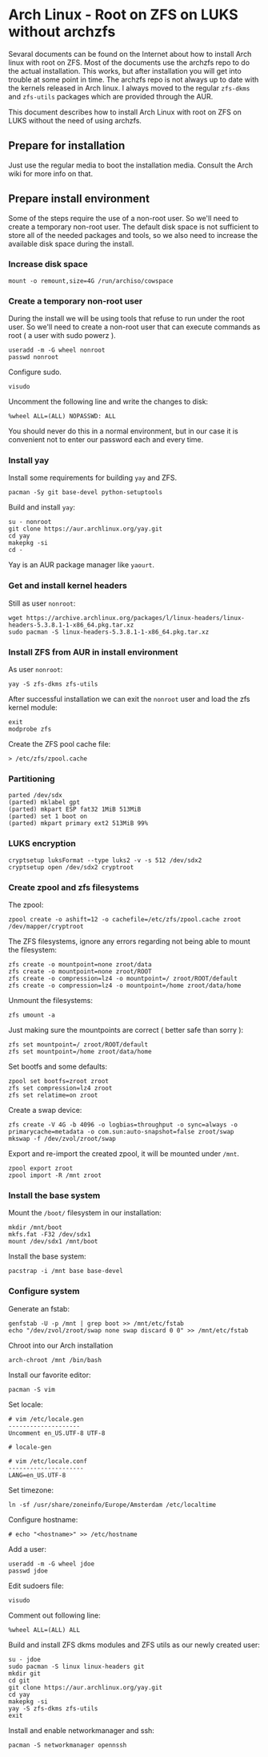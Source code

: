 # Arch Linux - Root on ZFS on LUKS without archzfs

Sevaral documents can be found on the Internet about how to install Arch linux with root on ZFS. Most of the documents use the archzfs repo to do the actual installation. This works, but after installation you will get into trouble at some point in time. The archzfs repo is not always up to date with the kernels released in Arch linux. I always moved to the regular `zfs-dkms` and `zfs-utils` packages which are provided through the AUR.

This document describes how to install Arch Linux with root on ZFS on LUKS without the need of using archzfs.

## Prepare for installation

Just use the regular media to boot the installation media. Consult the Arch wiki for more info on that.

## Prepare install environment

Some of the steps require the use of a non-root user. So we'll need to create a temporary non-root user.
The default disk space is not sufficient to store all of the needed packages and tools, so we also need to increase the available disk space during the install.

### Increase disk space

    mount -o remount,size=4G /run/archiso/cowspace

### Create a temporary non-root user

During the install we will be using tools that refuse to run under the root user. So we'll need to create a non-root user that can execute commands as root ( a user with sudo powerz ).

    useradd -m -G wheel nonroot
    passwd nonroot

Configure sudo.

    visudo


Uncomment the following line and write the changes to disk:

    %wheel ALL=(ALL) NOPASSWD: ALL

You should never do this in a normal environment, but in our case it is convenient not to enter our password each and every time.

### Install yay

Install some requirements for building `yay` and ZFS.

    pacman -Sy git base-devel python-setuptools

Build and install `yay`:

    su - nonroot
    git clone https://aur.archlinux.org/yay.git
    cd yay
    makepkg -si
    cd -

Yay is an AUR package manager like `yaourt`.

### Get and install kernel headers

Still as user `nonroot`:

    wget https://archive.archlinux.org/packages/l/linux-headers/linux-headers-5.3.8.1-1-x86_64.pkg.tar.xz
    sudo pacman -S linux-headers-5.3.8.1-1-x86_64.pkg.tar.xz

### Install ZFS from AUR in install environment

As user `nonroot`:

    yay -S zfs-dkms zfs-utils

After successful installation we can exit the `nonroot` user and load the zfs kernel module:

    exit
    modprobe zfs

Create the ZFS pool cache file:

    > /etc/zfs/zpool.cache

### Partitioning

    parted /dev/sdx
    (parted) mklabel gpt
    (parted) mkpart ESP fat32 1MiB 513MiB
    (parted) set 1 boot on
    (parted) mkpart primary ext2 513MiB 99%

### LUKS encryption

    cryptsetup luksFormat --type luks2 -v -s 512 /dev/sdx2
    cryptsetup open /dev/sdx2 cryptroot

### Create zpool and zfs filesystems

The zpool:

    zpool create -o ashift=12 -o cachefile=/etc/zfs/zpool.cache zroot /dev/mapper/cryptroot

The ZFS filesystems, ignore any errors regarding not being able to mount the filesystem:

    zfs create -o mountpoint=none zroot/data
    zfs create -o mountpoint=none zroot/ROOT
    zfs create -o compression=lz4 -o mountpoint=/ zroot/ROOT/default
    zfs create -o compression=lz4 -o mountpoint=/home zroot/data/home

Unmount the filesystems:

    zfs umount -a

Just making sure the mountpoints are correct ( better safe than sorry ):

    zfs set mountpoint=/ zroot/ROOT/default
    zfs set mountpoint=/home zroot/data/home

Set bootfs and some defaults:

    zpool set bootfs=zroot zroot
    zfs set compression=lz4 zroot
    zfs set relatime=on zroot

Create a swap device:

    zfs create -V 4G -b 4096 -o logbias=throughput -o sync=always -o primarycache=metadata -o com.sun:auto-snapshot=false zroot/swap
    mkswap -f /dev/zvol/zroot/swap

Export and re-import the created zpool, it will be mounted under `/mnt`.

    zpool export zroot
    zpool import -R /mnt zroot

### Install the base system

Mount the `/boot/` filesystem in our installation:

    mkdir /mnt/boot
    mkfs.fat -F32 /dev/sdx1
    mount /dev/sdx1 /mnt/boot

Install the base system:

    pacstrap -i /mnt base base-devel


### Configure system

Generate an fstab:

    genfstab -U -p /mnt | grep boot >> /mnt/etc/fstab
    echo "/dev/zvol/zroot/swap none swap discard 0 0" >> /mnt/etc/fstab

Chroot into our Arch installation

    arch-chroot /mnt /bin/bash

Install our favorite editor:

    pacman -S vim

Set locale:

    # vim /etc/locale.gen
    --------------------
    Uncomment en_US.UTF-8 UTF-8

    # locale-gen

    # vim /etc/locale.conf
    ---------------------
    LANG=en_US.UTF-8

Set timezone:

    ln -sf /usr/share/zoneinfo/Europe/Amsterdam /etc/localtime

Configure hostname:

    # echo "<hostname>" >> /etc/hostname

Add a user:

    useradd -m -G wheel jdoe
    passwd jdoe

Edit sudoers file:

    visudo

Comment out following line:

    %wheel ALL=(ALL) ALL

Build and install ZFS dkms modules and ZFS utils as our newly created user:

    su - jdoe
    sudo pacman -S linux linux-headers git
    mkdir git
    cd git
    git clone https://aur.archlinux.org/yay.git
    cd yay
    makepkg -si
    yay -S zfs-dkms zfs-utils
    exit

Install and enable networkmanager and ssh:

    pacman -S networkmanager opennssh

